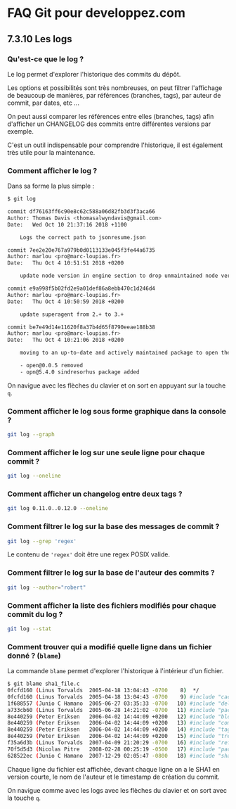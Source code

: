 # FAQ Git pour developpez.com

## 7.3.10 Les logs

### Qu'est-ce que le log ?

Le log permet d'explorer l'historique des commits du dépôt.

Les options et possibilités sont très nombreuses, on peut filtrer l'affichage de beaucoup de manières, par références (branches, tags), par auteur de commit, par dates, etc ...

On peut aussi comparer les références entre elles (branches, tags) afin d'afficher un CHANGELOG des commits entre différentes versions par exemple.

C'est un outil indispensable pour comprendre l'historique, il est également très utile pour la maintenance.

### Comment afficher le log ?

Dans sa forme la plus simple :

```bash
$ git log

commit df76163ff6c90e8c62c588a06d82fb3d3f3aca66
Author: Thomas Davis <thomasalwyndavis@gmail.com>
Date:   Wed Oct 10 21:37:16 2018 +1100

    Logs the correct path to jsonresume.json

commit 7ee2e20e767a979b0d0113133e045f3fe44a6735
Author: marlou <pro@marc-loupias.fr>
Date:   Thu Oct 4 10:51:51 2018 +0200

    update node version in engine section to drop unmaintained node version and match travis config

commit e9a998f5b02fd2e9a01def86a8ebb470c1d246d4
Author: marlou <pro@marc-loupias.fr>
Date:   Thu Oct 4 10:50:59 2018 +0200

    update superagent from 2.+ to 3.+

commit be7e49d14e11620f8a37b4d65f8790eeae188b38
Author: marlou <pro@marc-loupias.fr>
Date:   Thu Oct 4 10:21:06 2018 +0200

    moving to an up-to-date and actively maintained package to open the browser

    - open@0.0.5 removed
    - opn@5.4.0 sindresorhus package added

```

On navigue avec les flèches du clavier et on sort en appuyant sur la touche `q`.

### Comment afficher le log sous forme graphique dans la console ?

```bash
git log --graph
```

### Comment afficher le log sur une seule ligne pour chaque commit ?

```bash
git log --oneline
```

### Comment afficher un changelog entre deux tags ?

```bash
git log 0.11.0..0.12.0 --oneline
```

### Comment filtrer le log sur la base des messages de commit ?

```bash
git log --grep 'regex'
```

Le contenu de `'regex'` doit être une regex POSIX valide.

### Comment filtrer le log sur la base de l'auteur des commits ?

```bash
git log --author="robert"
```

### Comment afficher la liste des fichiers modifiés pour chaque commit du log ?

```bash
git log --stat
```

### Comment trouver qui a modifié quelle ligne dans un fichier donné ? (`blame`)

La commande `blame` permet d'explorer l'historique à l'intérieur d'un fichier.

```bash
$ git blame sha1_file.c
0fcfd160 (Linus Torvalds  2005-04-18 13:04:43 -0700    8)  */
0fcfd160 (Linus Torvalds  2005-04-18 13:04:43 -0700    9) #include "cache.h"
1f688557 (Junio C Hamano  2005-06-27 03:35:33 -0700   10) #include "delta.h"
a733cb60 (Linus Torvalds  2005-06-28 14:21:02 -0700   11) #include "pack.h"
8e440259 (Peter Eriksen   2006-04-02 14:44:09 +0200   12) #include "blob.h"
8e440259 (Peter Eriksen   2006-04-02 14:44:09 +0200   13) #include "commit.h"
8e440259 (Peter Eriksen   2006-04-02 14:44:09 +0200   14) #include "tag.h"
8e440259 (Peter Eriksen   2006-04-02 14:44:09 +0200   15) #include "tree.h"
f35a6d3b (Linus Torvalds  2007-04-09 21:20:29 -0700   16) #include "refs.h"
70f5d5d3 (Nicolas Pitre   2008-02-28 00:25:19 -0500   17) #include "pack-revindex.h"
628522ec (Junio C Hamano  2007-12-29 02:05:47 -0800   18) #include "sha1-lookup.h"
```

Chaque ligne du fichier est affichée, devant chaque ligne on a le SHA1 en version courte, le nom de l'auteur et le timestamp de création du commit.

On navigue comme avec les logs avec les flèches du clavier et on sort avec la touche `q`.

